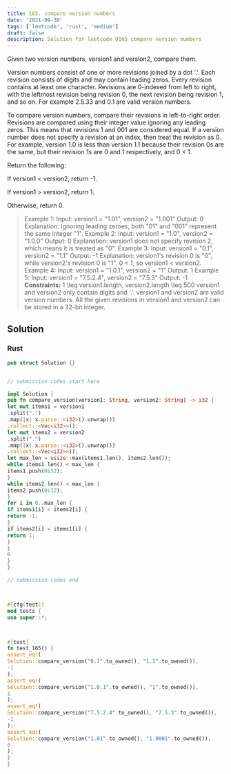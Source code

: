 ```yaml
---
title: 165. compare version numbers
date: '2021-09-30'
tags: ['leetcode', 'rust', 'medium']
draft: false
description: Solution for leetcode 0165 compare version numbers
---
```




Given two version numbers, version1 and version2, compare them.





Version numbers consist of one or more revisions joined by a dot '.'. Each revision consists of digits and may contain leading zeros. Every revision contains at least one character. Revisions are 0-indexed from left to right, with the leftmost revision being revision 0, the next revision being revision 1, and so on. For example 2.5.33 and 0.1 are valid version numbers.

To compare version numbers, compare their revisions in left-to-right order. Revisions are compared using their integer value ignoring any leading zeros. This means that revisions 1 and 001 are considered equal. If a version number does not specify a revision at an index, then treat the revision as 0. For example, version 1.0 is less than version 1.1 because their revision 0s are the same, but their revision 1s are 0 and 1 respectively, and 0 < 1.

Return the following:



If version1 < version2, return -1.

If version1 > version2, return 1.

Otherwise, return 0.





>   Example 1:
>   Input: version1 <TeX>=</TeX> "1.01", version2 <TeX>=</TeX> "1.001"
>   Output: 0
>   Explanation: Ignoring leading zeroes, both "01" and "001" represent the same integer "1".
>   Example 2:
>   Input: version1 <TeX>=</TeX> "1.0", version2 <TeX>=</TeX> "1.0.0"
>   Output: 0
>   Explanation: version1 does not specify revision 2, which means it is treated as "0".
>   Example 3:
>   Input: version1 <TeX>=</TeX> "0.1", version2 <TeX>=</TeX> "1.1"
>   Output: -1
>   Explanation: version1's revision 0 is "0", while version2's revision 0 is "1". 0 < 1, so version1 < version2.
>   Example 4:
>   Input: version1 <TeX>=</TeX> "1.0.1", version2 <TeX>=</TeX> "1"
>   Output: 1
>   Example 5:
>   Input: version1 <TeX>=</TeX> "7.5.2.4", version2 <TeX>=</TeX> "7.5.3"
>   Output: -1
**Constraints:**
>   	1 <TeX>\leq</TeX> version1.length, version2.length <TeX>\leq</TeX> 500
>   	version1 and version2 only contain digits and '.'.
>   	version1 and version2 are valid version numbers.
>   	All the given revisions in version1 and version2 can be stored in a 32-bit integer.


## Solution


### Rust
```rust
pub struct Solution {}


// submission codes start here

impl Solution {
pub fn compare_version(version1: String, version2: String) -> i32 {
let mut items1 = version1
.split(".")
.map(|x| x.parse::<i32>().unwrap())
.collect::<Vec<i32>>();
let mut items2 = version2
.split(".")
.map(|x| x.parse::<i32>().unwrap())
.collect::<Vec<i32>>();
let max_len = usize::max(items1.len(), items2.len());
while items1.len() < max_len {
items1.push(0i32);
}
while items2.len() < max_len {
items2.push(0i32);
}
for i in 0..max_len {
if items1[i] < items2[i] {
return -1;
}
if items2[i] < items1[i] {
return 1;
}
}
0
}
}

// submission codes end



#[cfg(test)]
mod tests {
use super::*;



#[test]
fn test_165() {
assert_eq!(
Solution::compare_version("0.1".to_owned(), "1.1".to_owned()),
-1
);
assert_eq!(
Solution::compare_version("1.0.1".to_owned(), "1".to_owned()),
1
);
assert_eq!(
Solution::compare_version("7.5.2.4".to_owned(), "7.5.3".to_owned()),
-1
);
assert_eq!(
Solution::compare_version("1.01".to_owned(), "1.0001".to_owned()),
0
);
}
}

```
